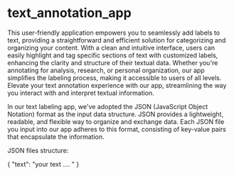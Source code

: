 # text_annotation_app
This user-friendly application empowers you to seamlessly add labels to text, providing a straightforward and efficient solution for categorizing and organizing your content. 
With a clean and intuitive interface, users can easily highlight and tag specific sections of text with customized labels, enhancing the clarity and structure of their textual data. 
Whether you're annotating for analysis, research, or personal organization, our app simplifies the labeling process, making it accessible to users of all levels. 
Elevate your text annotation experience with our app, streamlining the way you interact with and interpret textual information.

In our text labeling app, we've adopted the JSON (JavaScript Object Notation) format as the input data structure. 
JSON provides a lightweight, readable, and flexible way to organize and exchange data. 
Each JSON file you input into our app adheres to this format, consisting of key-value pairs that encapsulate the information.

JSON files structure:

{
  "text": "your text .... "
}

